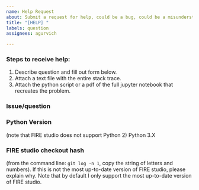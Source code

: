 ```yaml
---
name: Help Request
about: Submit a request for help, could be a bug, could be a misunderstanding of documentation
title: "[HELP] "
labels: question
assignees: agurvich

---
```


### Steps to receive help:
1. Describe question and fill out form below.
2. Attach a text file with the entire stack trace. 
3. Attach the python script or a pdf of the full jupyter notebook that recreates the problem.  

### Issue/question

### Python Version 
(note that FIRE studio does not support Python 2)
Python 3.X 

### FIRE studio checkout hash 
(from the command line: `git log -n 1`, copy the string of letters and numbers). 
If this is not the most up-to-date version of FIRE studio, please explain why. Note that by default I only support the most up-to-date version of FIRE studio.
